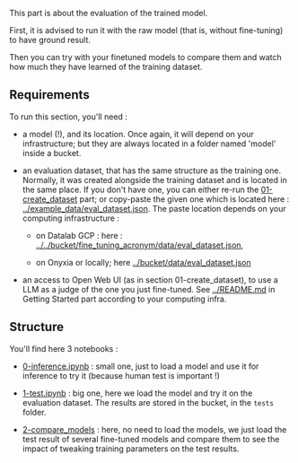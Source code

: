 This part is about the evaluation of the trained model. 

First, it is advised to run it with the raw model (that is, without fine-tuning) to have ground result. 

Then you can try with your finetuned models to compare them and watch how much they have learned of the training dataset. 


## Requirements 

To run this section, you'll need :

- a model (!), and its location. Once again, it will depend on your infrastructure; but they are always located in a folder named 'model' inside a bucket.

- an evaluation dataset, that has the same structure as the training one. Normally, it was created alongside the training dataset and is located in the same place. If you don't have one, you can either re-run the [01-create_dataset](../01-create_dataset) part; or copy-paste the given one which is located here : [../example_data/eval_dataset.json](../example_data/eval_dataset.json). The paste location depends on your computing infrastructure : 

    - on Datalab GCP : here : [../../bucket/fine_tuning_acronym/data/eval_dataset.json](../../bucket/fine_tuning_acronym/data/eval_dataset.json),

    - on Onyxia or locally; here [../bucket/data/eval_dataset.json](../bucket/data/eval_dataset.json)

- an access to Open Web UI (as in section 01-create_dataset), to use a LLM as a judge of the one you just fine-tuned. See [../README.md](../README.md) in Getting Started part according to your computing infra.

## Structure

You'll find here 3 notebooks : 

- [0-inference.ipynb](0-inference.ipynb) : small one, just to load a model and use it for inference to try it (because human test is important !)

- [1-test.ipynb](1-test.ipynb) : big one, here we load the model and try it on the evaluation dataset. The results are stored in the bucket, in the `tests` folder. 

- [2-compare_models](2-compare_models.ipynb) : here, no need to load the models, we just load the test result of several fine-tuned models and compare them to see the impact of tweaking training parameters on the test results.